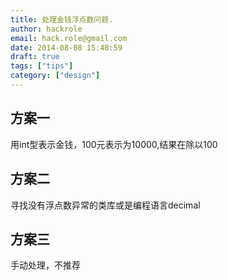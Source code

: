```yaml
---
title: 处理金钱浮点数问题.
author: hackrole
email: hack.role@gmail.com
date: 2014-08-08 15:48:59
draft: true
tags: ["tips"]
category: ["design"]
---
```




方案一
------

用int型表示金钱，100元表示为10000,结果在除以100

方案二
------

寻找没有浮点数异常的类库或是编程语言decimal


方案三
------

手动处理，不推荐

